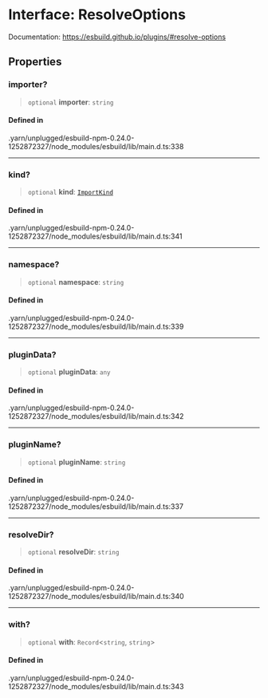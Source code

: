 # Interface: ResolveOptions

Documentation: https://esbuild.github.io/plugins/#resolve-options

## Properties

### importer?

> `optional` **importer**: `string`

#### Defined in

.yarn/unplugged/esbuild-npm-0.24.0-1252872327/node\_modules/esbuild/lib/main.d.ts:338

***

### kind?

> `optional` **kind**: [`ImportKind`](../type-aliases/ImportKind.md)

#### Defined in

.yarn/unplugged/esbuild-npm-0.24.0-1252872327/node\_modules/esbuild/lib/main.d.ts:341

***

### namespace?

> `optional` **namespace**: `string`

#### Defined in

.yarn/unplugged/esbuild-npm-0.24.0-1252872327/node\_modules/esbuild/lib/main.d.ts:339

***

### pluginData?

> `optional` **pluginData**: `any`

#### Defined in

.yarn/unplugged/esbuild-npm-0.24.0-1252872327/node\_modules/esbuild/lib/main.d.ts:342

***

### pluginName?

> `optional` **pluginName**: `string`

#### Defined in

.yarn/unplugged/esbuild-npm-0.24.0-1252872327/node\_modules/esbuild/lib/main.d.ts:337

***

### resolveDir?

> `optional` **resolveDir**: `string`

#### Defined in

.yarn/unplugged/esbuild-npm-0.24.0-1252872327/node\_modules/esbuild/lib/main.d.ts:340

***

### with?

> `optional` **with**: `Record`\<`string`, `string`\>

#### Defined in

.yarn/unplugged/esbuild-npm-0.24.0-1252872327/node\_modules/esbuild/lib/main.d.ts:343
